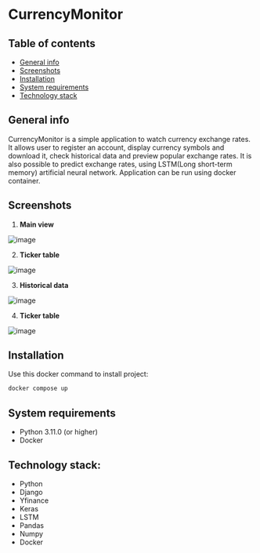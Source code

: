 # CurrencyMonitor

## Table of contents
* [General info](#general-info)
* [Screenshots](#screenshots)
* [Installation](#installation)
* [System requirements](#system-requirements)
* [Technology stack](#technology-stack)


## General info
CurrencyMonitor is a simple application to watch currency exchange rates. It allows user to register an account, display currency symbols and download it, 
check historical data and preview popular exchange rates. It is also possible to predict exchange rates, using LSTM(Long short-term memory) artificial neural network.
Application can be run using docker container.
## Screenshots
1. **Main view**

![image](https://github.com/DuQer/CurrencyMonitor/assets/66977132/c3e2b9bf-6071-42cd-9d56-c0c017839a3d)

2. **Ticker table**

![image](https://github.com/DuQer/CurrencyMonitor/assets/66977132/58220b67-8ed1-4cfe-a803-c3705a379e02)

3. **Historical data**

![image](https://github.com/DuQer/CurrencyMonitor/assets/66977132/6aa22100-9f3f-47ee-a5f6-d472b8ca1b62)


4. **Ticker table**

![image](https://github.com/DuQer/CurrencyMonitor/assets/66977132/876334e3-6ba8-42aa-98ea-83deb35d23fb)


## Installation
Use this docker command to install project:
```bash
docker compose up
```
## System requirements
- Python 3.11.0 (or higher)
- Docker
## Technology stack:
- Python
- Django
- Yfinance
- Keras
- LSTM
- Pandas
- Numpy
- Docker
